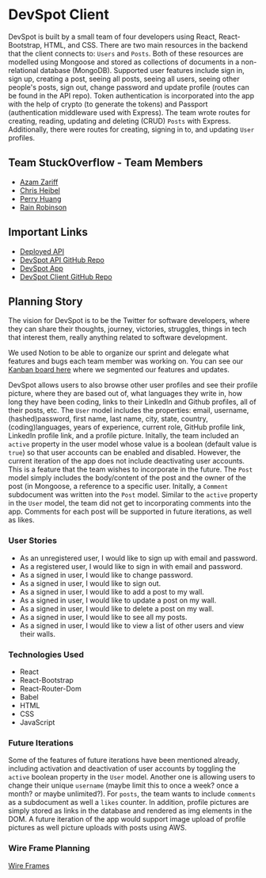 # DevSpot Client

DevSpot is built by a small team of four developers using React, React-Bootstrap, HTML, and CSS. There are two main resources in the backend that the client connects to: `Users` and `Posts`. Both of these resources are modelled using Mongoose and stored as collections of documents in a non-relational database (MongoDB). Supported user features include sign in, sign up, creating a post, seeing all posts, seeing all users, seeing other people's posts, sign out, change password and update profile (routes can be found in the API repo). Token authentication is incorporated into the app with the help of crypto (to generate the tokens) and Passport (authentication middleware used with Express). The team wrote routes for creating, reading, updating and deleting (CRUD) `Posts` with Express. Additionally, there were routes for creating, signing in to, and updating `User` profiles.

## Team StuckOverflow - Team Members

- [Azam Zariff](https://github.com/zar686)
- [Chris Heibel](https://github.com/lss555)
- [Perry Huang](https://github.com/perryfhuang)
- [Rain Robinson](https://github.com/rainswerld)

## Important Links

- [Deployed API](https://devspot-api.herokuapp.com/)
- [DevSpot API GitHub Repo](https://github.com/Team-StuckOverflow/devspot-api)
- [DevSpot App](https://team-stuckoverflow.github.io/devspot-client/)
- [DevSpot Client GitHub Repo](https://github.com/Team-StuckOverflow/project-3-client)

## Planning Story

The vision for DevSpot is to be the Twitter for software developers, where they can share their thoughts, journey, victories, struggles, things in tech that interest them, really anything related to software development.

We used Notion to be able to organize our sprint and delegate what features and bugs each team member was working on. You can see our [Kanban board here](https://www.notion.so/rainswerldbujo/StuckOverflow-Project-ddd424cd49e04171af84bebe2dcfc775) where we segmented our features and updates.

DevSpot allows users to also browse other user profiles and see their profile picture, where they are based out of, what languages they write in, how long they have been coding, links to their LinkedIn and Github profiles, all of their posts, etc. The `User` model includes the properties: email, username, (hashed)password, first name, last name, city, state, country, (coding)languages, years of experience, current role, GitHub profile link, LinkedIn profile link, and a profile picture. Initally, the team included an `active` property in the user model whose value is a boolean (default value is `true`) so that user accounts can be enabled and disabled. However, the current iteration of the app does not include deactivating user accounts. This is a feature that the team wishes to incorporate in the future. The `Post` model simply includes the body/content of the post and the owner of the post (in Mongoose, a reference to a specific user. Initally, a `Comment` subdocument was written into the `Post` model. Similar to the `active` property in the `User` model, the team did not get to incorporating comments into the app. Comments for each post will be supported in future iterations, as well as likes.

### User Stories

- As an unregistered user, I would like to sign up with email and password.
- As a registered user, I would like to sign in with email and password.
- As a signed in user, I would like to change password.
- As a signed in user, I would like to sign out.
- As a signed in user, I would like to add a post to my wall.
- As a signed in user, I would like to update a post on my wall.
- As a signed in user, I would like to delete a post on my wall.
- As a signed in user, I would like to see all my posts.
- As a signed in user, I would like to view a list of other users and view their walls.

### Technologies Used

- React
- React-Bootstrap
- React-Router-Dom
- Babel
- HTML
- CSS
- JavaScript

### Future Iterations

Some of the features of future iterations have been mentioned already, including activation and deactivation of user accounts by toggling the `active` boolean property in the `User` model. Another one is allowing users to change their unique `username` (maybe limit this to once a week? once a month? or maybe unlimited?). For `posts`, the team wants to include `comments` as a subdocument as well a `likes` counter. In addition, profile pictures are simply stored as links in the database and rendered as img elements in the DOM. A future iteration of the app would support image upload of profile pictures as well picture uploads with posts using AWS.

### Wire Frame Planning
[Wire Frames](https://imgur.com/a/RZdx9Pw)
